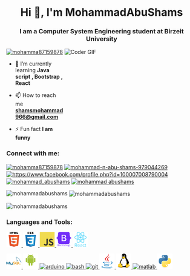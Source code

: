 <h1 align="center">Hi 👋, I'm MohammadAbuShams</h1>
<h3 align="center">I am a Computer System Engineering student at Birzeit University</h3>

<img align="right" alt="Coder GIF" height=250 width=350 src="https://miro.medium.com/max/1360/0*7Q3yvSIv_t0ioJ-Z.gif" />




<p align="left"> <a href="https://twitter.com/mohamma87159878" target="blank"><img src="https://img.shields.io/twitter/follow/mohamma87159878?logo=twitter&style=for-the-badge" alt="mohamma87159878" /></a> </p>

- 🌱 I’m currently learning **Java script , Bootstrap , React**

- 📫 How to reach me **shamsmohammad966@gmail.com**


- ⚡ Fun fact **I am funny**

<h3 align="left">Connect with me:</h3>
<p align="left">
<a href="https://twitter.com/mohamma87159878" target="blank"><img align="center" src="https://raw.githubusercontent.com/rahuldkjain/github-profile-readme-generator/master/src/images/icons/Social/twitter.svg" alt="mohamma87159878" height="30" width="40" /></a>
<a href="https://linkedin.com/in/mohammad-n-abu-shams-979044269" target="blank"><img align="center" src="https://raw.githubusercontent.com/rahuldkjain/github-profile-readme-generator/master/src/images/icons/Social/linked-in-alt.svg" alt="mohammad-n-abu-shams-979044269" height="30" width="40" /></a>
<a href="https://www.facebook.com/profile.php?id=100007008790004" target="blank"><img align="center" src="https://raw.githubusercontent.com/rahuldkjain/github-profile-readme-generator/master/src/images/icons/Social/facebook.svg" alt="https://www.facebook.com/profile.php?id=100007008790004" height="30" width="40" /></a>
<a href="https://instagram.com/mohammad_abushams" target="blank"><img align="center" src="https://raw.githubusercontent.com/rahuldkjain/github-profile-readme-generator/master/src/images/icons/Social/instagram.svg" alt="mohammad_abushams" height="30" width="40" /></a>
<a href="https://www.hackerrank.com/M7md_AbuShams" target="blank"><img align="center" src="https://raw.githubusercontent.com/rahuldkjain/github-profile-readme-generator/master/src/images/icons/Social/hackerrank.svg" alt="mohammad abushams" height="30" width="40" /></a>

</p>


<p><img align="left" src="https://github-readme-stats.vercel.app/api/top-langs?username=mohammadabushams&show_icons=true&locale=en&layout=compact" alt="mohammadabushams" /></p>

<p>&nbsp;<img align="center" src="https://github-readme-stats.vercel.app/api?username=mohammadabushams&show_icons=true&locale=en" alt="mohammadabushams" /></p>

<p><img align="center" src="https://github-readme-streak-stats.herokuapp.com/?user=mohammadabushams&" alt="mohammadabushams" /></p>


<h3 align="left">Languages and Tools:</h3>


<p align="left">
            <a href="https://www.w3.org/html/" target="_blank" rel="noreferrer">
            <img src="https://raw.githubusercontent.com/devicons/devicon/master/icons/html5/html5-original-wordmark.svg" alt="html5" width="40" height="40"/>
        </a>
        <a href="https://www.w3schools.com/css/" target="_blank" rel="noreferrer">
            <img src="https://raw.githubusercontent.com/devicons/devicon/master/icons/css3/css3-original-wordmark.svg" alt="css3" width="40" height="40"/>
        </a>
        <a href="https://developer.mozilla.org/en-US/docs/Web/JavaScript" target="_blank" rel="noreferrer">
            <img src="https://raw.githubusercontent.com/devicons/devicon/master/icons/javascript/javascript-original.svg" alt="javascript" width="40" height="40"/>
        </a>
        <a href="https://getbootstrap.com" target="_blank" rel="noreferrer">
            <img src="https://raw.githubusercontent.com/devicons/devicon/master/icons/bootstrap/bootstrap-plain-wordmark.svg" alt="bootstrap" width="40" height="40"/>
        </a>
        <a href="https://reactjs.org/" target="_blank" rel="noreferrer">
            <img src="https://raw.githubusercontent.com/devicons/devicon/master/icons/react/react-original-wordmark.svg" alt="react" width="40" height="40"/>
        </a>
    </p>


<a href="https://www.mysql.com/" target="_blank" rel="noreferrer">
            <img src="https://raw.githubusercontent.com/devicons/devicon/master/icons/mysql/mysql-original-wordmark.svg" alt="mysql" width="40" height="40"/>
        </a>
        <a href="https://developer.android.com" target="_blank" rel="noreferrer">
            <img src="https://raw.githubusercontent.com/devicons/devicon/master/icons/android/android-original-wordmark.svg" alt="android" width="40" height="40"/>
        </a>
        <a href="https://www.arduino.cc/" target="_blank" rel="noreferrer">
            <img src="https://cdn.worldvectorlogo.com/logos/arduino-1.svg" alt="arduino" width="40" height="40"/>
        </a>
        <a href="https://www.gnu.org/software/bash/" target="_blank" rel="noreferrer">
            <img src="https://www.vectorlogo.zone/logos/gnu_bash/gnu_bash-icon.svg" alt="bash" width="40" height="40"/>
        </a>
        <a href="https://git-scm.com/" target="_blank" rel="noreferrer">
            <img src="https://www.vectorlogo.zone/logos/git-scm/git-scm-icon.svg" alt="git" width="40" height="40"/>
        </a>
        <a href="https://www.java.com" target="_blank" rel="noreferrer">
            <img src="https://raw.githubusercontent.com/devicons/devicon/master/icons/java/java-original.svg" alt="java" width="40" height="40"/>
        </a>
        <a href="https://www.linux.org/" target="_blank" rel="noreferrer">
            <img src="https://raw.githubusercontent.com/devicons/devicon/master/icons/linux/linux-original.svg" alt="linux" width="40" height="40"/>
        </a>
        <a href="https://www.mathworks.com/" target="_blank" rel="noreferrer">
            <img src="https://upload.wikimedia.org/wikipedia/commons/2/21/Matlab_Logo.png" alt="matlab" width="40" height="40"/>
        </a>
        <a href="https://www.python.org" target="_blank" rel="noreferrer">
            <img src="https://raw.githubusercontent.com/devicons/devicon/master/icons/python/python-original.svg" alt="python" width="40" height="40"/>
        </a>
    </p>
